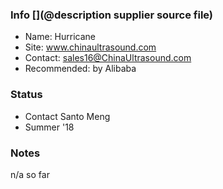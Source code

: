 ### Info [](@description supplier source file)

* Name: Hurricane
* Site: www.chinaultrasound.com
* Contact: sales16@ChinaUltrasound.com
* Recommended: by Alibaba

### Status

* Contact Santo Meng
* Summer '18

### Notes
 
n/a so far



